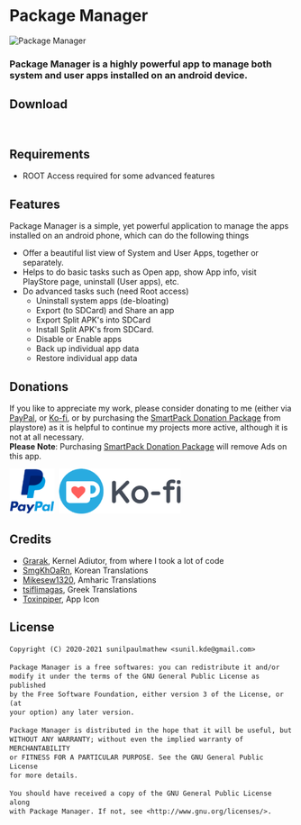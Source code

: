 # Package Manager

![Package Manager](https://github.com/SmartPack/PackageManager/blob/master/app/src/main/res/mipmap-xxxhdpi/ic_launcher.png?raw=true)

### Package Manager is a  highly powerful app to manage both system and user apps installed on an android device.

## Download
[<img src="https://play.google.com/intl/en_us/badges/images/generic/en-play-badge.png"
     alt=""
     height="80">](https://play.google.com/store/apps/details?id=com.smartpack.packagemanager)
[<img src="https://i.ibb.co/q0mdc4Z/get-it-on-github.png"
     alt=""
     height="80">](https://github.com/SmartPack/PackageManager/blob/master/release/com.smartpack.packagemanager.apk?raw=true)

## Requirements
* ROOT Access required for some advanced features

## Features
Package Manager is a simple, yet powerful application to manage the apps installed on an android phone, which can do the following things
* Offer a beautiful list view of System and User Apps, together or separately.
* Helps to do basic tasks such as Open app, show App info, visit PlayStore page, uninstall (User apps), etc.
* Do advanced tasks such (need Root access)
  * Uninstall system apps (de-bloating)
  * Export (to SDCard) and Share an app
  * Export Split APK's into SDCard
  * Install Split APK's from SDCard.
  * Disable or Enable apps
  * Back up individual app data 
  * Restore individual app data

## Donations
If you like to appreciate my work, please consider donating to me (either via [PayPal](https://www.paypal.me/menacherry/), or [Ko-fi](https://ko-fi.com/sunilpaulmathew/), or by purchasing the [SmartPack Donation Package](https://play.google.com/store/apps/details?id=com.smartpack.donate) from playstore) as it is helpful to continue my projects more active, although it is not at all necessary.<br><b>Please Note</b>: Purchasing [SmartPack Donation Package](https://play.google.com/store/apps/details?id=com.smartpack.donate) will remove Ads on this app.

[<img src="https://raw.githubusercontent.com/SmartPack/SmartPack.github.io/master/asset/pic005.png"
     alt=""
     height="80">](https://www.paypal.me/menacherry/)
[<img src="https://play.google.com/intl/en_us/badges/images/generic/en-play-badge.png"
     alt=""
     height="80">](https://play.google.com/store/apps/details?id=com.smartpack.donate)
[<img src="https://raw.githubusercontent.com/SmartPack/SmartPack.github.io/master/asset/pic010.png"
     alt=""
     height="80">](https://ko-fi.com/sunilpaulmathew/)

## Credits
* [Grarak](https://github.com/Grarak/), Kernel Adiutor, from where I took a lot of code
* [SmgKhOaRn](https://github.com/SmgKhOaRn), Korean Translations
* [Mikesew1320](https://github.com/Mikesew1320), Amharic Translations
* [tsiflimagas](https://github.com/tsiflimagas), Greek Translations
* [Toxinpiper](https://t.me/toxinpiper), App Icon

## License

    Copyright (C) 2020-2021 sunilpaulmathew <sunil.kde@gmail.com>

    Package Manager is a free softwares: you can redistribute it and/or
    modify it under the terms of the GNU General Public License as published
    by the Free Software Foundation, either version 3 of the License, or (at
    your option) any later version.

    Package Manager is distributed in the hope that it will be useful, but
    WITHOUT ANY WARRANTY; without even the implied warranty of MERCHANTABILITY
    or FITNESS FOR A PARTICULAR PURPOSE. See the GNU General Public License
    for more details.

    You should have received a copy of the GNU General Public License along
    with Package Manager. If not, see <http://www.gnu.org/licenses/>.